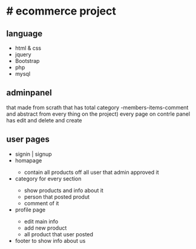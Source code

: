 <h1># ecommerce project</h1>
<h2> language </h2>
<ul>
  <li>html & css</li>
  <li>jquery</li>
  <li>Bootstrap</li>
  <li>php</li>
  <li>mysql</li>
 </ul> 
<h2>adminpanel</h2> 
<p>
that made from scrath that has  total category -members-items-comment
and abstract from every thing on the project) every page on contrle panel has edit and delete and create 
</p>
<h2>user pages </h2>
<ul>
  <li>signin | signup</li>
  <li>homapage</li>
    <ul>
      <li> contain all products off all user that admin approved it </li>
    </ul>
  <li>category for every section</li>
    <ul>
      <li> show products and info about it</li>
      <li> person that posted produt</li>
      <li>comment of it</li>
    </ul>
  <li> profile page</li>
    <ul>
      <li> edit main info</li>
      <li> add new product</li>
      <li> all product that user posted</li>
    </ul>
  <li>footer to show info about us</li>
</ul>
